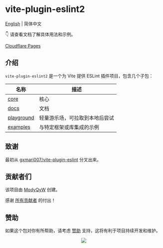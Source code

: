 # vite-plugin-eslint2

[English](./README.md) | 简体中文

👇 请查看文档了解具体用法和示例。

[Cloudflare Pages](https://vite-plugin-eslint2.modyqyw.top/)

## 介绍

`vite-plugin-eslint2` 是一个为 Vite 提供 ESLint 插件项目，包含几个子包：

| 名称                                                                              | 描述                           |
| --------------------------------------------------------------------------------- | ------------------------------ |
| [core](https://github.com/ModyQyW/vite-plugin-eslint2/tree/main/packages/core)    | 核心                           |
| [docs](https://github.com/ModyQyW/vite-plugin-eslint2/tree/main/docs)             | 文档                           |
| [playground](https://github.com/ModyQyW/vite-plugin-eslint2/tree/main/playground) | 轻量游乐场，可拉取到本地后尝试 |
| [examples](https://github.com/ModyQyW/vite-plugin-eslint2/tree/main/examples)     | 与特定框架或库集成的示例       |

## 致谢

最初从 [gxmari007/vite-plugin-eslint](https://github.com/gxmari007/vite-plugin-eslint) 分叉出来。

## 贡献者们

该项目由 [ModyQyW](https://github.com/ModyQyW) 创建。

感谢 [所有贡献者](https://github.com/ModyQyW/vite-plugin-eslint2/graphs/contributors) 的付出！

## 赞助

如果这个包对你有所帮助，请考虑 [赞助](https://github.com/ModyQyW/sponsors) 支持，这将有利于项目持续开发和维护。

<p align="center">
  <a href="https://cdn.jsdelivr.net/gh/ModyQyW/sponsors/sponsorkit/sponsors.svg">
    <img src="https://cdn.jsdelivr.net/gh/ModyQyW/sponsors/sponsorkit/sponsors.svg"/>
  </a>
</p>
